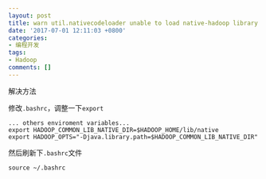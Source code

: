```yaml
---
layout: post
title: warn util.nativecodeloader unable to load native-hadoop library for your platform
date: '2017-07-01 12:11:03 +0800'
categories:
- 编程开发
tags:
- Hadoop
comments: []
---
```

解决方法

修改`.bashrc`，调整一下`export`

```
... others enviroment variables...
export HADOOP_COMMON_LIB_NATIVE_DIR=$HADOOP_HOME/lib/native
export HADOOP_OPTS="-Djava.library.path=$HADOOP_COMMON_LIB_NATIVE_DIR"
```

然后刷新下`.bashrc`文件

```shell
source ~/.bashrc
```
